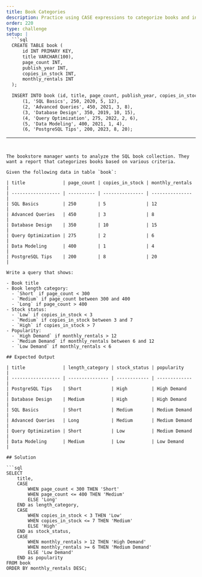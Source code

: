 ```yaml
---
title: Book Categories
description: Practice using CASE expressions to categorize books and inventory levels
order: 220
type: challenge
setup: |
  ```sql
  CREATE TABLE book (
      id INT PRIMARY KEY,
      title VARCHAR(100),
      page_count INT,
      publish_year INT,
      copies_in_stock INT,
      monthly_rentals INT
  );

  INSERT INTO book (id, title, page_count, publish_year, copies_in_stock, monthly_rentals) VALUES
      (1, 'SQL Basics', 250, 2020, 5, 12),
      (2, 'Advanced Queries', 450, 2021, 3, 8),
      (3, 'Database Design', 350, 2019, 10, 15),
      (4, 'Query Optimization', 275, 2022, 2, 6),
      (5, 'Data Modeling', 400, 2021, 1, 4),
      (6, 'PostgreSQL Tips', 200, 2023, 8, 20);
  ```
---
```


The bookstore manager wants to analyze the SQL book collection. They want a report that categorizes books based on various criteria.

Given the following data in table `book`:

| title              | page_count | copies_in_stock | monthly_rentals |
| ------------------ | ---------- | --------------- | --------------- |
| SQL Basics         | 250        | 5               | 12              |
| Advanced Queries   | 450        | 3               | 8               |
| Database Design    | 350        | 10              | 15              |
| Query Optimization | 275        | 2               | 6               |
| Data Modeling      | 400        | 1               | 4               |
| PostgreSQL Tips    | 200        | 8               | 20              |

Write a query that shows:

- Book title
- Book length category:
  - `Short` if page_count < 300
  - `Medium` if page_count between 300 and 400
  - `Long` if page_count > 400
- Stock status:
  - `Low` if copies_in_stock < 3
  - `Medium` if copies_in_stock between 3 and 7
  - `High` if copies_in_stock > 7
- Popularity:
  - `High Demand` if monthly_rentals > 12
  - `Medium Demand` if monthly_rentals between 6 and 12
  - `Low Demand` if monthly_rentals < 6

## Expected Output

| title              | length_category | stock_status | popularity    |
| ------------------ | --------------- | ------------ | ------------- |
| PostgreSQL Tips    | Short           | High         | High Demand   |
| Database Design    | Medium          | High         | High Demand   |
| SQL Basics         | Short           | Medium       | Medium Demand |
| Advanced Queries   | Long            | Medium       | Medium Demand |
| Query Optimization | Short           | Low          | Medium Demand |
| Data Modeling      | Medium          | Low          | Low Demand    |

## Solution

```sql
SELECT
    title,
    CASE
        WHEN page_count < 300 THEN 'Short'
        WHEN page_count <= 400 THEN 'Medium'
        ELSE 'Long'
    END as length_category,
    CASE
        WHEN copies_in_stock < 3 THEN 'Low'
        WHEN copies_in_stock <= 7 THEN 'Medium'
        ELSE 'High'
    END as stock_status,
    CASE
        WHEN monthly_rentals > 12 THEN 'High Demand'
        WHEN monthly_rentals >= 6 THEN 'Medium Demand'
        ELSE 'Low Demand'
    END as popularity
FROM book
ORDER BY monthly_rentals DESC;
```
